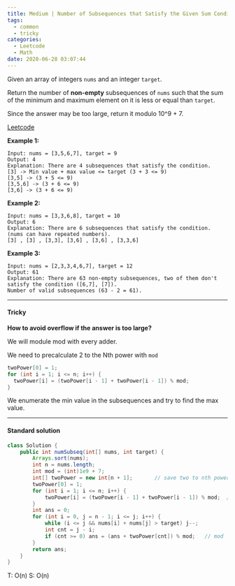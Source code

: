 ```yaml
---
title: Medium | Number of Subsequences that Satisfy the Given Sum Condition 1498
tags:
  - common
  - tricky
categories:
  - Leetcode
  - Math
date: 2020-06-28 03:07:44
---
```


Given an array of integers `nums` and an integer `target`.

Return the number of **non-empty** subsequences of `nums` such that the sum of the minimum and maximum element on it is less or equal than `target`.

Since the answer may be too large, return it modulo 10^9 + 7.

[Leetcode](https://leetcode.com/problems/number-of-subsequences-that-satisfy-the-given-sum-condition/)

<!--more-->

**Example 1:**

```
Input: nums = [3,5,6,7], target = 9
Output: 4
Explanation: There are 4 subsequences that satisfy the condition.
[3] -> Min value + max value <= target (3 + 3 <= 9)
[3,5] -> (3 + 5 <= 9)
[3,5,6] -> (3 + 6 <= 9)
[3,6] -> (3 + 6 <= 9)
```

**Example 2:**

```
Input: nums = [3,3,6,8], target = 10
Output: 6
Explanation: There are 6 subsequences that satisfy the condition. (nums can have repeated numbers).
[3] , [3] , [3,3], [3,6] , [3,6] , [3,3,6]
```

**Example 3:**

```
Input: nums = [2,3,3,4,6,7], target = 12
Output: 61
Explanation: There are 63 non-empty subsequences, two of them don't satisfy the condition ([6,7], [7]).
Number of valid subsequences (63 - 2 = 61).
```

---

#### Tricky 

**How to avoid overflow if the answer is too large?**

We will module mod with every adder.

We need to precalculate 2 to the Nth power with `mod`

```java
twoPower[0] = 1;
for (int i = 1; i <= n; i++) {
  twoPower[i] = (twoPower[i - 1] + twoPower[i - 1]) % mod;
}
```

We enumerate the min value in the subsequences and try to find the max value.

---

#### Standard solution  

```java
class Solution {
    public int numSubseq(int[] nums, int target) {
        Arrays.sort(nums);
        int n = nums.length;
        int mod = (int)1e9 + 7;
        int[] twoPower = new int[n + 1];       // save two to nth power
        twoPower[0] = 1;
        for (int i = 1; i <= n; i++) {
            twoPower[i] = (twoPower[i - 1] + twoPower[i - 1]) % mod;  // mod
        }
        int ans = 0;
        for (int i = 0, j = n - 1; i <= j; i++) {
            while (i <= j && nums[i] + nums[j] > target) j--;
            int cnt = j - i;
            if (cnt >= 0) ans = (ans + twoPower[cnt]) % mod;   // mod
        }
        return ans;
    }
}
```

T: O(n)		S: O(n)

